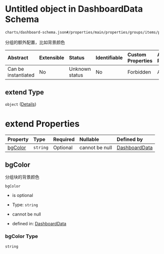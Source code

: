 # Untitled object in DashboardData Schema

```txt
charts/dashboard-schema.json#/properties/main/properties/groups/items/properties/extend
```

分组的额外配置，比如背景颜色

| Abstract            | Extensible | Status         | Identifiable | Custom Properties | Additional Properties | Access Restrictions | Defined In                                                                            |
| :------------------ | :--------- | :------------- | :----------- | :---------------- | :-------------------- | :------------------ | :------------------------------------------------------------------------------------ |
| Can be instantiated | No         | Unknown status | No           | Forbidden         | Allowed               | none                | [dashboard-schema.json\*](../out/charts/dashboard-schema.json "open original schema") |

## extend Type

`object` ([Details](dashboard-schema-properties-main-properties-groups-items-properties-extend.md))

# extend Properties

| Property            | Type     | Required | Nullable       | Defined by                                                                                                                                                                                                                     |
| :------------------ | :------- | :------- | :------------- | :----------------------------------------------------------------------------------------------------------------------------------------------------------------------------------------------------------------------------- |
| [bgColor](#bgcolor) | `string` | Optional | cannot be null | [DashboardData](dashboard-schema-properties-main-properties-groups-items-properties-extend-properties-bgcolor.md "charts/dashboard-schema.json#/properties/main/properties/groups/items/properties/extend/properties/bgColor") |

## bgColor

分组块的背景颜色

`bgColor`

* is optional

* Type: `string`

* cannot be null

* defined in: [DashboardData](dashboard-schema-properties-main-properties-groups-items-properties-extend-properties-bgcolor.md "charts/dashboard-schema.json#/properties/main/properties/groups/items/properties/extend/properties/bgColor")

### bgColor Type

`string`
